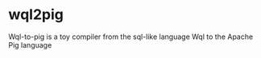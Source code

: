 wql2pig
=======

Wql-to-pig is a toy compiler from the sql-like language Wql to the Apache Pig language
